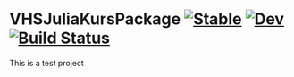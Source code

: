 # VHSJuliaKursPackage [![Stable](https://img.shields.io/badge/docs-stable-blue.svg)](https://dressedfez.github.io/VHSJuliaKursPackage.jl/stable/) [![Dev](https://img.shields.io/badge/docs-dev-blue.svg)](https://dressedfez.github.io/VHSJuliaKursPackage.jl/dev/) [![Build Status](https://github.com/dressedfez/VHSJuliaKursPackage.jl/actions/workflows/CI.yml/badge.svg?branch=main)](https://github.com/dressedfez/VHSJuliaKursPackage.jl/actions/workflows/CI.yml?query=branch%3Amain)

This is a test project
